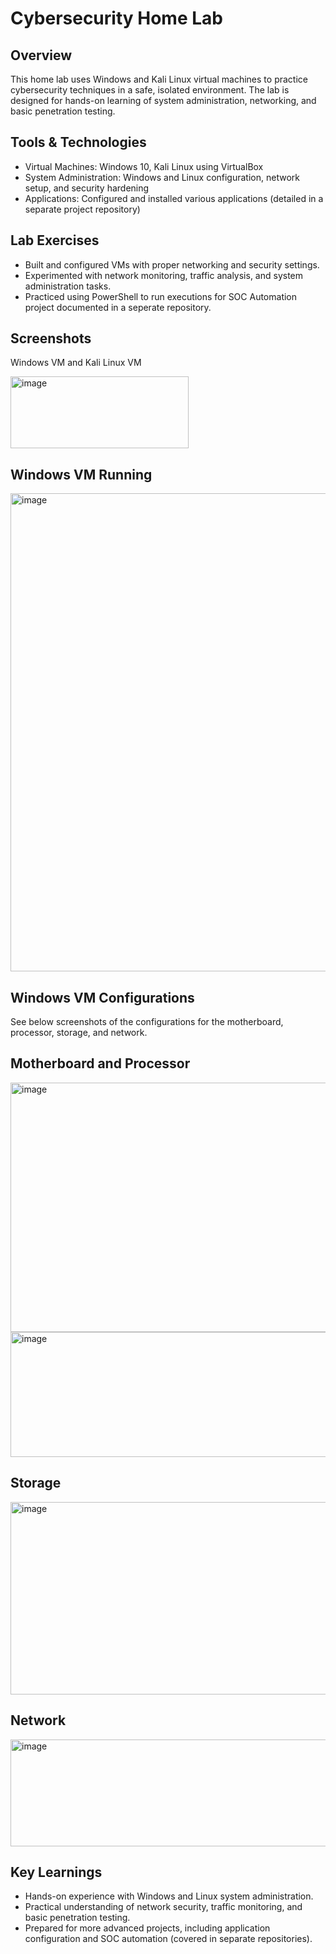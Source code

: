 # Cybersecurity Home Lab

## Overview
This home lab uses Windows and Kali Linux virtual machines to practice cybersecurity techniques in a safe, isolated environment. The lab is designed for hands-on learning of system administration, networking, and basic penetration testing.

## Tools & Technologies
- Virtual Machines: Windows 10, Kali Linux using VirtualBox
- System Administration: Windows and Linux configuration, network setup, and security hardening
- Applications: Configured and installed various applications (detailed in a separate project repository)

## Lab Exercises
- Built and configured VMs with proper networking and security settings.
- Experimented with network monitoring, traffic analysis, and system administration tasks.
- Practiced using PowerShell to run executions for SOC Automation project documented in a seperate repository.

## Screenshots
Windows VM and Kali Linux VM

<img width="285" height="115" alt="image" src="https://github.com/user-attachments/assets/4530b088-aadd-469c-88e0-603ddd6dc934" />

## Windows VM Running

<img width="1063" height="765" alt="image" src="https://github.com/user-attachments/assets/5d113ff7-b6d1-4008-9bc0-662103cb12aa" />

## Windows VM Configurations
See below screenshots of the configurations for the motherboard, processor, storage, and network.

## Motherboard and Processor

<img width="678" height="399" alt="image" src="https://github.com/user-attachments/assets/717da445-a9c8-4e1a-85f5-e48dbeeda058" /><img width="679" height="200" alt="image" src="https://github.com/user-attachments/assets/16ede683-2b6f-40f9-9865-3725bce2f071" />

## Storage
<img width="701" height="308" alt="image" src="https://github.com/user-attachments/assets/a72fee85-dca7-4129-a199-be32eb3dc436" />

## Network
<img width="686" height="171" alt="image" src="https://github.com/user-attachments/assets/49cf1d79-2a2a-4f99-af02-c9c6d4bf55c4" />



## Key Learnings
- Hands-on experience with Windows and Linux system administration.
- Practical understanding of network security, traffic monitoring, and basic penetration testing.
- Prepared for more advanced projects, including application configuration and SOC automation (covered in separate repositories).
